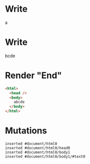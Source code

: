 # Write
  a


# Write
  bcde


# Render "End"
```html
<html>
  <head />
  <body>
    abcde
  </body>
</html>
```

# Mutations
```
inserted #document/html0
inserted #document/html0/head0
inserted #document/html0/body1
inserted #document/html0/body1/#text0
```